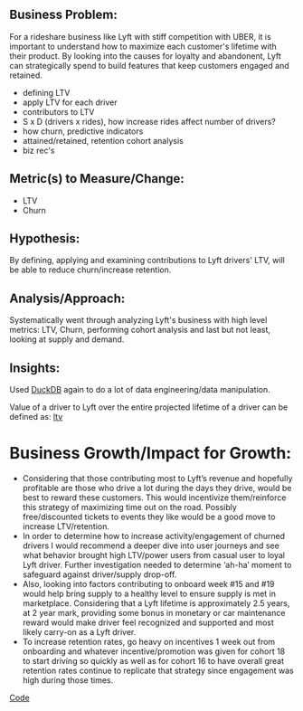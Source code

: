 ## Business Problem:

For a rideshare business like Lyft with stiff competition with UBER, it is important to understand how to maximize each customer's lifetime with their product. By looking into the causes for loyalty and abandonent, Lyft can strategically spend to build features that keep customers engaged and retained. 

- defining LTV
- apply LTV for each driver
- contributors to LTV
- S x D (drivers x rides), how increase rides affect number of drivers?
- how churn, predictive indicators
- attained/retained, retention cohort analysis
- biz rec's

## Metric(s) to Measure/Change:

* LTV
* Churn

## Hypothesis:

By defining, applying and examining contributions to Lyft drivers' LTV, will be able to reduce churn/increase retention.

## Analysis/Approach:

Systematically went through analyzing Lyft's business with high level metrics: LTV, Churn, performing cohort analysis and last but not least, looking at supply and demand.

## Insights:

Used [DuckDB](https://duckdb.org/) again to do a lot of data engineering/data manipulation.

Value of a driver to Lyft over the entire projected lifetime of a driver can be defined as:
[ltv](src="https://github.com/mindyng/mindyng.github.io/assets/12889138/024b0ad4-6ae3-402e-87ea-54f349fc3e7a">)



# Business Growth/Impact for Growth:

* Considering that those contributing most to Lyft’s revenue and hopefully profitable are those who drive a lot during the days they drive, would be best to reward these customers. This would incentivize them/reinforce this strategy of maximizing time out on the road. Possibly free/discounted tickets to events they like would be a good move to increase LTV/retention.
* In order to determine how to increase activity/engagement of churned drivers I would recommend a deeper dive into user journeys and see what behavior brought high LTV/power users from casual user to loyal Lyft driver. Further investigation needed to determine ‘ah-ha’ moment to safeguard against driver/supply drop-off.
* Also, looking into factors contributing to onboard week #15 and #19 would help bring supply to a healthy level to ensure supply is met in marketplace.
Considering that a Lyft lifetime is approximately 2.5 years, at 2 year mark, providing some bonus in monetary or car maintenance reward would make driver feel recognized and supported and most likely carry-on as a Lyft driver.
* To increase retention rates, go heavy on incentives 1 week out from onboarding and whatever incentive/promotion was given for cohort 18 to start driving so quickly as well as for cohort 16 to have overall great retention rates continue to replicate that strategy  since engagement was high during those times.

[Code]()
